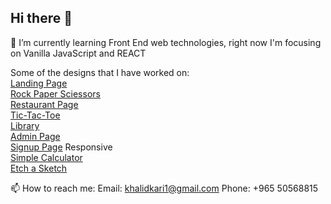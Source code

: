## Hi there 👋

🌱 I’m currently learning Front End web technologies, right now I'm focusing on Vanilla JavaScript and REACT

Some of the designs that I have worked on: <br/>
[Landing Page](https://khaledk8.github.io/landing-page/) <br/>
[Rock Paper Sciessors](https://khaledk8.github.io/rock-paper/) <br/>
[Restaurant Page](https://khaledk8.github.io/restaurant-page/) <br/>
[Tic-Tac-Toe](https://khaledk8.github.io/tic-tac-toe/) <br/>
[Library](https://khaledk8.github.io/library/) <br/>
[Admin Page](https://khaledk8.github.io/admin-page/) <br/>
[Signup Page](https://khaledk8.github.io/signup-form/) Responsive <br/>
[Simple Calculator](https://khaledk8.github.io/simple-calculator/) <br/>
[Etch a Sketch](https://khaledk8.github.io/etch-a-sketch/) <br/>




📫 How to reach me:
Email: khalidkari1@gmail.com
Phone: +965 50568815
<!--
**khaledk8/khaledk8** is a ✨ _special_ ✨ repository because its `README.md` (this file) appears on your GitHub profile.
[GitHub Pages](https://pages.github.com/)
Here are some ideas to get you started:

- 🔭 I’m currently working on ...
- 🌱 I’m currently learning ...
- 👯 I’m looking to collaborate on ...
- 🤔 I’m looking for help with ...
- 💬 Ask me about ...
- 📫 How to reach me: ...
- 😄 Pronouns: ...
- ⚡ Fun fact: ...
-->
